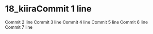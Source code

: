 # 18_kiiraCommit 1 line
Commit 2 line
Commit 3 line
Commit 4 line
Commit 5 line
Commit 6 line
Commit 7 line

